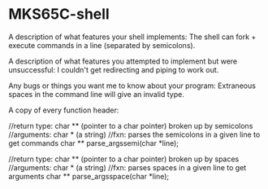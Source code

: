 # MKS65C-shell

A description of what features your shell implements:
The shell can fork + execute commands in a line (separated by semicolons).


A description of what features you attempted to implement but were unsuccessful:
I couldn't get redirecting and piping to work out.


Any bugs or things you want me to know about your program:
Extraneous spaces in the command line will give an invalid type.


A copy of every function header:

//return type: char ** (pointer to a char pointer) broken up by semicolons
//arguments: char * (a string)
//fxn: parses the semicolons in a given line to get commands
char ** parse_argssemi(char *line);

//return type: char ** (pointer to a char pointer) broken up by spaces
//arguments: char * (a string)
//fxn: parses spaces in a given line to get arguments
char ** parse_argsspace(char *line);

